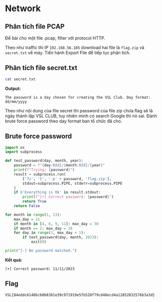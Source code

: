 # Network

## Phân tích file PCAP

Đề bài cho một file .pcap, filter với protocol HTTP.

Theo như traffic thì IP `192.168.56.105` download hai file là `flag.zip` và `secret.txt` về máy. Tiến hành Export File để tiếp tục phân tích.

## Phân tích file secret.txt

```bash
cat secret.txt
```

**Output:**

```
The password is a day chosen for creating the VSL Club. Day format: dd/mm/yyyy
```

Theo như nội dung của file secret thì password của file zip chứa flag sẽ là ngày thành lập VSL CLUB, tuy nhiên mình có search Google thì nó sai. Đành brute force password theo day format ban tổ chức đã cho.

## Brute force password

```python
import os
import subprocess

def test_password(day, month, year):
    password = f"{day:02d}/{month:02d}/{year}"
    print(f"Trying: {password}")
    result = subprocess.run(
        ['7z', 't', '-p' + password, 'flag.zip'],
        stdout=subprocess.PIPE, stderr=subprocess.PIPE
    )
    if b'Everything is Ok' in result.stdout:
        print(f"[+] Correct password: {password}")
        return True
    return False

for month in range(1, 13):
    max_day = 31
    if month in [4, 6, 9, 11]: max_day = 30
    if month == 2: max_day = 28
    for day in range(1, max_day + 1):
        if test_password(day, month, 2023):
            exit(0)

print("[-] No password matched.")
```

**Kết quả:**

```
[+] Correct password: 11/11/2023
```

## Flag

```
VSL{84eddc6148bcb0b8381e39c971919e5fb520f79cd48ecd4a12852832576b3a3d}
```
